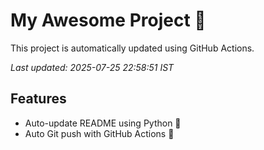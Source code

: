 # My Awesome Project 🚀

This project is automatically updated using GitHub Actions.

_Last updated: 2025-07-25 22:58:51 IST_

## Features
- Auto-update README using Python 🐍
- Auto Git push with GitHub Actions 🤖
